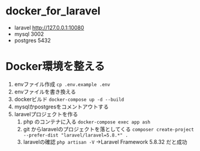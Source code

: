 # docker_for_laravel

- laravel
http://127.0.0.1:10080
- mysql
3002
- postgres
5432

# Docker環境を整える
1. envファイル作成
`cp .env.example .env`
2. envファイルを書き換える
3. dockerビルド
`docker-compose up -d --build`
4. mysqlかpostgresをコメントアウトする
5. laravelプロジェクトを作る
   1. php のコンテナに入る
   `docker-compose exec app ash`
   2. git からlaravelのプロジェクトを落としてくる
   `composer create-project --prefer-dist "laravel/laravel=5.8.*" .`
   3. laravelの確認
   `php artisan -V`
   ->Laravel Framework 5.8.32 だと成功

